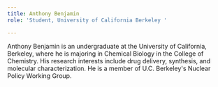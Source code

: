 ```yaml
---
title: Anthony Benjamin
role: 'Student, University of California Berkeley '

---
```

Anthony Benjamin is an undergraduate at the University of California, Berkeley, where he is majoring in Chemical Biology in the College of Chemistry. His research interests include drug delivery, synthesis, and molecular characterization. He is a member of U.C. Berkeley's Nuclear Policy Working Group. 